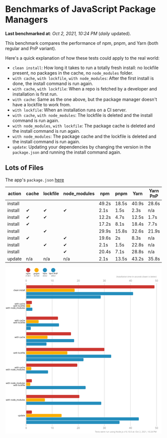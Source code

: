 # Benchmarks of JavaScript Package Managers

**Last benchmarked at**: _Oct 2, 2021, 10:24 PM_ (_daily_ updated).

This benchmark compares the performance of npm, pnpm, and Yarn (both regular and PnP variant).

Here's a quick explanation of how these tests could apply to the real world:

- `clean install`: How long it takes to run a totally fresh install: no lockfile present, no packages in the cache, no `node_modules` folder.
- `with cache`, `with lockfile`, `with node_modules`: After the first install is done, the install command is run again.
- `with cache`, `with lockfile`: When a repo is fetched by a developer and installation is first run.
- `with cache`: Same as the one above, but the package manager doesn't have a lockfile to work from.
- `with lockfile`: When an installation runs on a CI server.
- `with cache`, `with node_modules`: The lockfile is deleted and the install command is run again.
- `with node_modules`, `with lockfile`: The package cache is deleted and the install command is run again.
- `with node_modules`: The package cache and the lockfile is deleted and the install command is run again.
- `update`: Updating your dependencies by changing the version in the `package.json` and running the install command again.

## Lots of Files

The app's `package.json` [here](https://github.com/pnpm/pnpm.github.io/blob/main/benchmarks/fixtures/alotta-files/package.json)

| action  | cache | lockfile | node_modules| npm | pnpm | Yarn | Yarn PnP |
| ---     | ---   | ---      | ---         | --- | ---  | ---  | ---      |
| install |       |          |             | 49.2s | 18.5s | 40.9s | 28.6s |
| install | ✔     | ✔        | ✔           | 2.1s | 1.5s | 2.3s | n/a |
| install | ✔     | ✔        |             | 12.2s | 4.7s | 12.5s | 1.7s |
| install | ✔     |          |             | 17.2s | 8.1s | 18.4s | 7.7s |
| install |       | ✔        |             | 29.9s | 15.8s | 32.6s | 21.9s |
| install | ✔     |          | ✔           | 19.6s | 2s | 8.3s | n/a |
| install |       | ✔        | ✔           | 2.1s | 1.5s | 22.8s | n/a |
| install |       |          | ✔           | 20.4s | 7.1s | 28.8s | n/a |
| update  | n/a | n/a | n/a | 2.1s | 13.5s | 43.2s | 35.8s |

![Graph of the alotta-files results](../../static/img/benchmarks/alotta-files.svg)